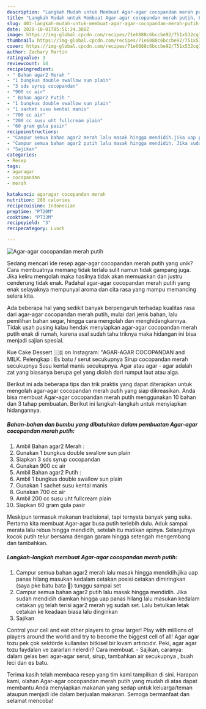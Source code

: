 ```yaml
---
description: "Langkah Mudah untuk Membuat Agar-agar cocopandan merah putih, Bisa Manjain Lidah"
title: "Langkah Mudah untuk Membuat Agar-agar cocopandan merah putih, Bisa Manjain Lidah"
slug: 403-langkah-mudah-untuk-membuat-agar-agar-cocopandan-merah-putih-bisa-manjain-lidah
date: 2020-10-01T05:51:24.388Z
image: https://img-global.cpcdn.com/recipes/71e6088c6bccbe92/751x532cq70/agar-agar-cocopandan-merah-putih-foto-resep-utama.jpg
thumbnail: https://img-global.cpcdn.com/recipes/71e6088c6bccbe92/751x532cq70/agar-agar-cocopandan-merah-putih-foto-resep-utama.jpg
cover: https://img-global.cpcdn.com/recipes/71e6088c6bccbe92/751x532cq70/agar-agar-cocopandan-merah-putih-foto-resep-utama.jpg
author: Zachary Martin
ratingvalue: 3
reviewcount: 14
recipeingredient:
- " Bahan agar2 Merah "
- "1 bungkus double swallow sun plain"
- "3 sds syrup cocopandan"
- "900 cc air"
- " Bahan agar2 Putih "
- "1 bungkus double swallow sun plain"
- "1 sachet susu kental manis"
- "700 cc air"
- "200 cc susu uht fullcream plain"
- "60 gram gula pasir"
recipeinstructions:
- "Campur semua bahan agar2 merah lalu masak hingga mendidih.jika uap panas hilang masukan kedalam cetakan posisi cetakan dimiringkan (saya pke batu bata 🤪) tunggu sampai set"
- "Campur semua bahan agar2 putih lalu masak hingga mendidih. Jika sudah mendidih diamkan hingga uap panas hilang lalu masukan kedalam cetakan yg telah terisi agar2 merah yg sudah set. Lalu betulkan letak cetakan ke keadaan biasa lalu dinginkan"
- "Sajikan"
categories:
- Resep
tags:
- agaragar
- cocopandan
- merah

katakunci: agaragar cocopandan merah 
nutrition: 280 calories
recipecuisine: Indonesian
preptime: "PT20M"
cooktime: "PT33M"
recipeyield: "3"
recipecategory: Lunch

---
```



![Agar-agar cocopandan merah putih](https://img-global.cpcdn.com/recipes/71e6088c6bccbe92/751x532cq70/agar-agar-cocopandan-merah-putih-foto-resep-utama.jpg)

Sedang mencari ide resep agar-agar cocopandan merah putih yang unik? Cara membuatnya memang tidak terlalu sulit namun tidak gampang juga. Jika keliru mengolah maka hasilnya tidak akan memuaskan dan justru cenderung tidak enak. Padahal agar-agar cocopandan merah putih yang enak selayaknya mempunyai aroma dan cita rasa yang mampu memancing selera kita.

Ada beberapa hal yang sedikit banyak berpengaruh terhadap kualitas rasa dari agar-agar cocopandan merah putih, mulai dari jenis bahan, lalu pemilihan bahan segar, hingga cara mengolah dan menghidangkannya. Tidak usah pusing kalau hendak menyiapkan agar-agar cocopandan merah putih enak di rumah, karena asal sudah tahu triknya maka hidangan ini bisa menjadi sajian spesial.

Kue Cake Dessert 🇮🇩 on Instagram: &#34;AGAR-AGAR COCOPANDAN and MILK. Pelengkap : Es batu / serut secukupnya Sirup cocopandan merah secukupnya Susu kental manis secukupnya. Agar atau agar - agar adalah zat yang biasanya berupa gel yang diolah dari rumput laut atau alga.


Berikut ini ada beberapa tips dan trik praktis yang dapat diterapkan untuk mengolah agar-agar cocopandan merah putih yang siap dikreasikan. Anda bisa membuat Agar-agar cocopandan merah putih menggunakan 10 bahan dan 3 tahap pembuatan. Berikut ini langkah-langkah untuk menyiapkan hidangannya.

<!--inarticleads1-->

##### Bahan-bahan dan bumbu yang dibutuhkan dalam pembuatan Agar-agar cocopandan merah putih:

1. Ambil  Bahan agar2 Merah :
1. Gunakan 1 bungkus double swallow sun plain
1. Siapkan 3 sds syrup cocopandan
1. Gunakan 900 cc air
1. Ambil  Bahan agar2 Putih :
1. Ambil 1 bungkus double swallow sun plain
1. Gunakan 1 sachet susu kental manis
1. Gunakan 700 cc air
1. Ambil 200 cc susu uht fullcream plain
1. Siapkan 60 gram gula pasir


Meskipun termasuk makanan tradisional, tapi ternyata banyak yang suka. Pertama kita membuat Agar-agar busa putih terlebih dulu. Aduk sampai merata lalu rebus hingga mendidih, setelah itu matikan apinya. Selanjutnya kocok putih telur bersama dengan garam hingga setengah mengembang dan tambahkan. 

<!--inarticleads2-->

##### Langkah-langkah membuat Agar-agar cocopandan merah putih:

1. Campur semua bahan agar2 merah lalu masak hingga mendidih.jika uap panas hilang masukan kedalam cetakan posisi cetakan dimiringkan (saya pke batu bata 🤪) tunggu sampai set
1. Campur semua bahan agar2 putih lalu masak hingga mendidih. Jika sudah mendidih diamkan hingga uap panas hilang lalu masukan kedalam cetakan yg telah terisi agar2 merah yg sudah set. Lalu betulkan letak cetakan ke keadaan biasa lalu dinginkan
1. Sajikan


Control your cell and eat other players to grow larger! Play with millions of players around the world and try to become the biggest cell of all! Agar agar tozu pek çok sektörde kullanılan bitkisel bir kıvam artırıcıdır. Peki, agar agar tozu faydaları ve zararları nelerdir? Cara membuat. - Sajikan, caranya: dalam gelas beri agar-agar serut, sirup, tambahkan air secukupnya , buah leci dan es batu. 

Terima kasih telah membaca resep yang tim kami tampilkan di sini. Harapan kami, olahan Agar-agar cocopandan merah putih yang mudah di atas dapat membantu Anda menyiapkan makanan yang sedap untuk keluarga/teman ataupun menjadi ide dalam berjualan makanan. Semoga bermanfaat dan selamat mencoba!
